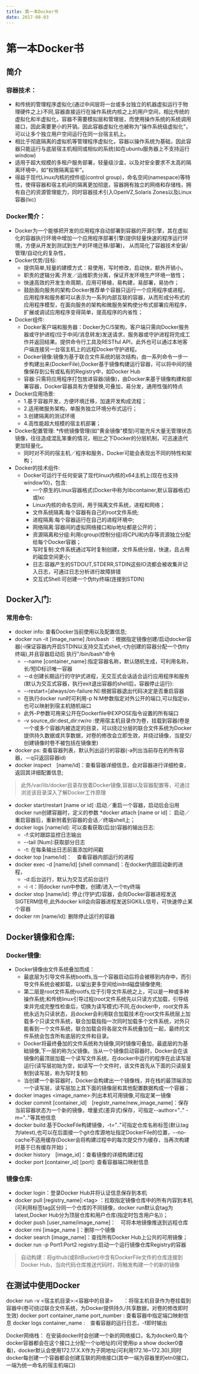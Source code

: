 ```yaml
---
title: 第一本Docker书
date: 2017-08-03
---
```


# 第一本Docker书
## 简介
### 容器技术：
* 和传统的管理程序虚拟化(通过中间层将一台或多台独立的机器虚拟运行于物理硬件之上)不同,容器直接运行在操作系统内核之上的用户空间，相比传统的虚拟化和半虚拟化，容器不需要模拟层和管理层，而使用操作系统的系统调用接口，因此需要更小的开销。因此容器虚拟化也被称为"操作系统级虚拟化"，可以让多个独立用户空间运行在同一台宿主机上。
* 相比于彻底隔离的虚拟机等管理程序虚拟化，容器以操作系统为基础，因此容器只能运行与底层宿主机相同或相似的系统(如在ubuntu服务器上不支持运行window)
* 适用于超大规模的多租户服务部署，轻量级沙盒，以及对安全要求不太高的隔离环境中，如“权限隔离监牢”。
* 得益于现代Linux内核的控件组(control group)，命名空间(namespace)等特性，使得容器和宿主机间的隔离更加彻底，容器拥有独立的网络和存储栈，拥有自己的资源管理能力，同时容器技术引入OpenVZ,Solaris Zones以及Linux容器(lxc)

### Docker简介：
* Docker为一个能够把开发的应用程序自动部署到容器的开源引擎，其在虚拟化的容器执行环境中增加一个应用程序部署引擎(提供轻量快速的程序运行环境，方便从开发到测试到生产的环境迁移/部署)， 从而简化了容器技术安装/管理/自动化的复杂性，
* Docker优势/目标:
    * 提供简单,轻量的建模方式：易使用，写时修改，启动快，额外开销小。
    * 职责的逻辑分离:开发／运维职责分离，保证开发环境生产环境一致性；
    * 快速高效的开发生命周期，应用可移植，易构建，易部署，易协作；
    * 鼓励面向服务的架构:Docker推荐单个容器只运行一个应用程序或进程，应用程序和服务都可以表示为一系列内部互联的容器，从而形成分布式的应用程序模型，在面向服务的架构和微服务架构使分布式部署应用程序，扩展或调试应用程序变得简单，提高程序的内省性；
* Docker组件:
    * Docker客户端和服务器：Docker为C/S架构，客户端只需向Docker服务器或守护进程(位于中间/消息转发)发送请求，服务器或守护进程将完成工作并返回结果。提供命令行工具及RESTful API，此外也可以通过本地客户端连接另一台宿主机上的远程Docker守护进程。
    * Docker镜像:镜像为基于联合文件系统的层次结构，由一系列命令一步一步构建出来(DockerFile),Docker基于镜像构建运行容器，可以将中间的镜像保存到公有或私有的Registry中，如Docker Hub
    * 容器:只需将应用程序打包放进容器(镜像)，由Docker来基于镜像构建和部署容器，Docker容器具有方便替换,可叠加，易分发，通用性强的特点
* Docker应用场景:
    * 1.基于容器开发，方便环境迁移，加速开发构成流程；
    * 2.适用微服务架构，单服务独立环境分布式运行；
    * 3.创建隔离的测试环境
    * 4.高性能超大规模的宿主机部署；
* Docker配置管理:
    *传统镜像管理(如"黄金镜像"模型)可能充斥大量无管理状态镜像，往往造成混乱笨重的情况，相比之下Docker的分层机制，可迅速迭代更加轻量化。
    * 同时对不同的宿主机／程序和服务，Docker可能会表现出不同的特性和架构；
* Docker的技术组件:
    * Docker可运行于任何安装了现代linux内核的x64主机上(现在也支持window10)，包含:
        * 一个原生的Linux容器格式(Docker中称为libcontainer,默认容器格式)或lxc
        * Linux内核的命名空间，用于隔离文件系统，进程和网络；
        * 文件系统隔离:每个容器有自己的root文件系统;
        * 进程隔离:每个容器运行在自己的进程环境中;
        * 网络隔离:容器间的虚拟网络接口和ip地址都是公开的；
        * 资源隔离和分组:利用cgroup(控制分组)将CPU和内存等资源独立分配给每个Docker容器；
        * 写时复制:文件系统通过写时复制创建，文件系统分层，快速，且占用的磁盘空间更小;
        * 日志:容器产生的STDOUT,STDERR,STDIN这些IO流都会被收集并记入日志，可通过日志分析进行故障排错
        * 交互式Shell:可创建一个伪tty终端(连接到STDIN)

## Docker入门:
### 常用命令:
* docker info: 查看Docker当前使用以及配置信息;
* docker run -it \[image_name\] /bin/bash ：根据指定镜像创建/启动docker容器(-i保证容器内开启STDIN以支持交互式shell,-t为创建的容器分配一个伪tty终端),并且容器启动后
执行"/bin/bash"命令 
    * --name [container_name]:指定容器名称，默认随机生成，可利用名称，长/短ID标识唯一容器
    * －d:创建长期运行的守护式进程，无交互式会话适合运行应用程序和服务(默认为交互式容器，执行exit退出容器的shell后，容器停止运行):
    * --restart=[always/on-failure:N]:根据容器退出代码决定是否重启容器
    * 在执行docker run时可利用-p N:M参数指定对外公开的端口,可以指定ip，也可以映射到宿主机随机端口
    * 此外-P参数可用来公开在Dockerfile中EXPOSE指令设置的所有端口
    * -v source_dir:dest_dir:rw/ro :使用宿主机目录作为卷，挂载到容器(卷是一个或多个容器内被选定的目录，可以绕过分层的联合文件系统为Docker提供持久数据或共享数据，对卷的修改会立即生效，并绕过镜像，当提交/创建镜像时卷不被包括在镜像里)
* docker ps: 查看容器列表，默认列出运行的容器(-a列出当前存在的所有容器，－q只返回容器id)
* docker inspect　[name/id]：查看容器详细信息，会对容器进行详细检查，返回其详细配置信息;
> 此外/var/lib/docker目录存放着Docker镜像,容器以及容器配置等，可通过浏览该目录深入了解Docker工作原理
* docker start/restart [name or id] :启动／重启一个容器，启动后会沿用docker run创建容器时，定义的参数
    *docker attach [name or id]： 启动／重启容器后，重新附着到容器的会话／终端shell上；
* docker logs [name/id]: 可以查看获取(后台)容器的输出日志:
    * -f:实时跟踪监控日志输出
    * --tail [Num]:获取部分日志
    * -t: 在每条输出日志前面添加时间戳
* docker top [name/id]：　查看容器内部运行的进程
* docker exec -d [name/id] [shell command]：在docker内部启动新的进程，
    * -d:后台运行，默认为交互式前台运行
    * -i -t：同docker run中参数，创建/进入一个tty终端
* docker stop [name/id]: 停止(守护式)容器，会向Docker容器进程发送SIGTERM信号,此外docker kill会向容器进程发送SIGKILL信号，可快速停止某个容器
* docker rm [name/id]: 删除停止运行的容器
    
## Docker镜像和仓库:
### Docker镜像:
* Docker镜像由文件系统叠加而成：
    * 最底层为引导文件系统bootfs,当一个容器启动后将会被移到内存中，而引导文件系统会被卸载，以留出更多空间给initrd磁盘镜像使用;
    * 第二层是root文件系统rootfs,位于引导文件系统之上，可以是一种或多种操作系统;和传统linux引导过程(root文件系统先以只读方式加载，引导结束并完成完整性检查后，切换为读写模式)不同,在docker中，root文件系统永远为只读状态，且docker会利用联合加载技术在root文件系统层上加载多个只读文件系统，联合加载指指一次同时加载多个文件系统，对外只能看到一个文件系统，联合加载会将各层文件系统叠加在一起，最终的文件系统会包含所有底层的文件和目录。
    * Docker将最终叠加的文件系统称为镜像,同时镜像可叠加，最底层的为基础镜像,下一层的称为父镜像。当从一个镜像启动容器时，Docker会在该镜像的最顶层加载一个读写文件系统，在docker中运行的程序在此读写层运行(读写层初始为空，如读写一个文件时，该文件首先从下面的只读层复制到读写层，称为写时复制)
    * 当创建一个新容器时，Docker会构建出一个镜像栈，并在栈的最顶端添加一个读写层，读写层加上其下面的镜像层和其他配置数据构成一个容器；
* docker images \<image_name\>:列出本机可用镜像,可指定某一镜像
* docker commit \[container_id\]　\[registr_name/new_image_name\]：保存当前容器状态为一个新的镜像，增量式(差异式)保存，可指定--author=".." -m=".."等其他信息
* docker build:基于DockeFile构建镜像，-t=".."可指定仓库名称标签(默认tag为latest),也可以在后面接一个git仓库源地址指定DockerFile的位置，--no-cache不适用缓存(Docker会将构建过程中的每次提交作为缓存，当再次构建时基于已有缓存开始)；
* docker history　\[image_id\]：查看镜像的详细构建过程
* docker port \[container_id\] \[port\]: 查看容器端口映射信息
### 镜像仓库:
* docker login：登录Docker Hub并将认证信息保存到本机
* docker pull \[registry_name\]:\<tag\> ：拉取指定镜像仓库中的所有内容到本机(可利用标签tag区分同一个仓库的不同镜像，docker run默认会tag为latest,Docker Hub分为顶层仓库和用户仓库(指定时包含用户名))；
* docker push \[user_name/image_name\]：　可将本地镜像推送到远程仓库
* docker rmi \[image_name \]：删除一个镜像
* docker search \[image_name\]：查找所有Docker Hub上公共的可用镜像；
* docker run -p Port1:Port2 registry:启动一个运行镜像仓库Registry的容器 
> 自动构建：将github(或BitBucket)中含有DockerFile文件的仓库连接到Docker Hub，当向代码仓库推送代码时，将触发构建一个的新的镜像

## 在测试中使用Docker
docker run -v <宿主机目录>:<容器中的目录>　　：将宿主机目录作为卷挂载到容器中(卷可绕过联合文件系统，为Docker提供持久/共享数据，对卷的修改即时生效)
docker port container_name port_number : 查看容器中指定端口映射信息
docker logs container_name :　查看容器的运行日志，-f即时输出


Docker网络栈：
在安装docker时会创建一个新的网络接口，名为docker0,每个docker容器都会在这个接口上分配一个ip地址的(可使用ip a show docker0查看)，docker默认会使用172.17.X.X作为子网地址(可利用172.16~172.30),同时docker每创建一个容器都会创建互联的网络接口(其中一端为容器里的etn0接口，一端为统一命名的宿主机端口)
